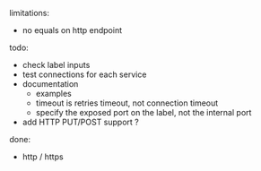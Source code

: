 limitations:

- no equals on http endpoint

todo:

- check label inputs
- test connections for each service
- documentation
  - examples
  - timeout is retries timeout, not connection timeout
  - specify the exposed port on the label, not the internal port
- add HTTP PUT/POST support ?


done:

- http / https
